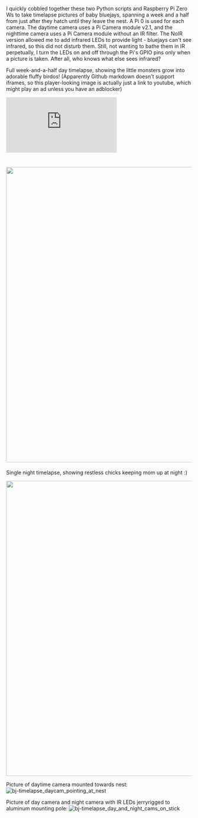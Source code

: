 I quickly cobbled together these two Python scripts and Raspberry Pi Zero Ws to take timelapse pictures of baby bluejays, spanning a week and a half from just after they hatch until they leave the nest.
A Pi 0 is used for each camera.
The daytime camera uses a Pi Camera module v2.1, and the nighttime camera uses a Pi Camera module without an IR filter. The NoIR version allowed me to add infrared LEDs to provide light - bluejays can't see infrared, so this did not disturb them.
Still, not wanting to bathe them in IR perpetually, I turn the LEDs on and off through the Pi's GPIO pins only when a picture is taken. After all, who knows what else sees infrared?


Full week-and-a-half day timelapse, showing the little monsters grow into adorable fluffy birdos! (Apparently Github markdown doesn't support iframes, so this player-looking image is actually just a link to youtube, which might play an ad unless you have an adblocker)

<iframe src="https://www.youtube.com/embed/kPjclxg8t8g" title="YouTube video player" frameborder="0" allow="accelerometer; autoplay; clipboard-write; encrypted-media; gyroscope; picture-in-picture" allowfullscreen></iframe>

# <a href="https://www.youtube.com/watch?v=kPjclxg8t8g" target="_blank" rel="noopener noreferrer"><img src="https://user-images.githubusercontent.com/17125101/204959516-6bee348e-8a92-41a9-847b-3c25ade76326.png" width="800" /></a>


Single night timelapse, showing restless chicks keeping mom up at night :)

<a href="https://www.youtube.com/watch?v=3oLIl-vjsxg" target="_blank" rel="noopener noreferrer"><img src="https://user-images.githubusercontent.com/17125101/204960245-653d34a1-eb0f-416c-9eea-50532602a2ab.png" width="800" /></a>


Picture of daytime camera mounted towards nest:
![bj-timelapse_daycam_pointing_at_nest](https://user-images.githubusercontent.com/17125101/204882842-5f5077b8-d8ae-40df-b7cf-c9b0411a0464.jpg)

Picture of day camera and night camera with IR LEDs jerryrigged to aluminum mounting pole:
![bj-timelapse_day_and_night_cams_on_stick](https://user-images.githubusercontent.com/17125101/204882860-31376c9a-5015-4eff-addf-3ffa03e012e3.jpg)
